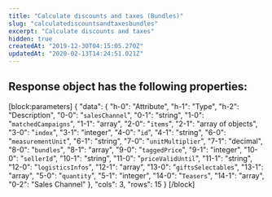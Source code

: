 ```yaml
---
title: "Calculate discounts and taxes (Bundles)"
slug: "calculatediscountsandtaxesbundles"
excerpt: "Calculate discounts and taxes"
hidden: true
createdAt: "2019-12-30T04:15:05.270Z"
updatedAt: "2020-02-13T14:24:51.021Z"
---
```

## Response object has the following properties:
[block:parameters]
{
  "data": {
    "h-0": "Attribute",
    "h-1": "Type",
    "h-2": "Description",
    "0-0": "`salesChannel`",
    "0-1": "string",
    "1-0": "`matchedCampaigns`",
    "1-1": "array",
    "2-0": "`items`",
    "2-1": "array of objects",
    "3-0": "`index`",
    "3-1": "integer",
    "4-0": "`id`",
    "4-1": "string",
    "6-0": "`measurementUnit`",
    "6-1": "string",
    "7-0": "`unitMultiplier`",
    "7-1": "decimal",
    "8-0": "`bundles`",
    "8-1": "array",
    "9-0": "`taggedPrice`",
    "9-1": "integer",
    "10-0": "`sellerId`",
    "10-1": "string",
    "11-0": "`priceValidUntil`",
    "11-1": "string",
    "12-0": "`logisticsInfos`",
    "12-1": "array",
    "13-0": "`giftsSelectables`",
    "13-1": "array",
    "5-0": "`quantity`",
    "5-1": "integer",
    "14-0": "`Teasers`",
    "14-1": "array",
    "0-2": "Sales Channel"
  },
  "cols": 3,
  "rows": 15
}
[/block]
